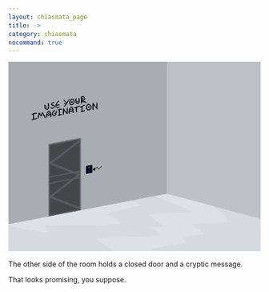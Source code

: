 ```yaml
---
layout: chiasmata_page
title: ->
category: chiasmata
nocommand: true
---
```


![004](/chiasmata/images/narrative/003.png)

The other side of the room holds a closed door and a cryptic message.

That looks promising, you suppose. 